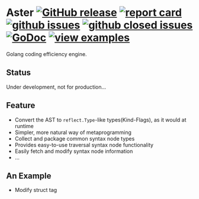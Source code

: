 # Aster [![GitHub release](https://img.shields.io/github/release/henrylee2cn/aster.svg?style=flat-square)](https://github.com/henrylee2cn/aster/releases) [![report card](https://goreportcard.com/badge/github.com/henrylee2cn/aster?style=flat-square)](http://goreportcard.com/report/henrylee2cn/aster) [![github issues](https://img.shields.io/github/issues/henrylee2cn/aster.svg?style=flat-square)](https://github.com/henrylee2cn/aster/issues?q=is%3Aopen+is%3Aissue) [![github closed issues](https://img.shields.io/github/issues-closed-raw/henrylee2cn/aster.svg?style=flat-square)](https://github.com/henrylee2cn/aster/issues?q=is%3Aissue+is%3Aclosed) [![GoDoc](https://img.shields.io/badge/godoc-reference-blue.svg?style=flat-square)](http://godoc.org/github.com/henrylee2cn/aster) [![view examples](https://img.shields.io/badge/learn%20by-examples-00BCD4.svg?style=flat-square)](https://github.com/henrylee2cn/aster/tree/master/_examples)

Golang coding efficiency engine.

## Status

Under development, not for production...

## Feature

- Convert the AST to `reflect.Type`-like types(Kind-Flags), as it would at runtime
- Simpler, more natural way of metaprogramming
- Collect and package common syntax node types
- Provides easy-to-use traversal syntax node functionality
- Easily fetch and modify syntax node information
- ...

## An Example

- Modify struct tag

```go

```
